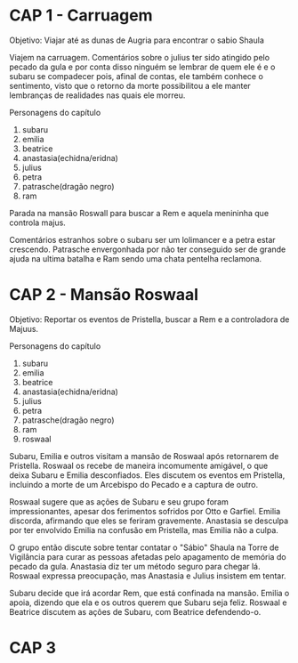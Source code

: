 
# CAP 1 - Carruagem

Objetivo: Viajar até as dunas de Augria para encontrar o sabio Shaula

Viajem na carruagem. Comentários sobre o julius ter sido atingido pelo pecado da gula e por conta disso ninguém se lembrar de quem ele é e o subaru se compadecer pois, afinal de contas, ele também conhece o sentimento, visto que o retorno da morte possibilitou a ele manter lembranças de realidades nas quais ele morreu.

Personagens do capítulo
1. subaru
2. emilia
3. beatrice
4. anastasia(echidna/eridna)
5. julius
6. petra
7. patrasche(dragão negro)
8. ram

Parada na mansão Roswall para buscar a Rem e aquela menininha que controla majus.

Comentários estranhos sobre o subaru ser um lolimancer e a petra estar crescendo. Patrasche envergonhada por não ter conseguido ser de grande ajuda na ultima batalha e Ram sendo uma chata pentelha reclamona.

# CAP 2 - Mansão Roswaal

Objetivo: Reportar os eventos de Pristella, buscar a Rem e a controladora de Majuus.

Personagens do capítulo
1. subaru
2. emilia
3. beatrice
4. anastasia(echidna/eridna)
5. julius
6. petra
7. patrasche(dragão negro)
8. ram
9. roswaal

Subaru, Emilia e outros visitam a mansão de Roswaal após retornarem de Pristella. Roswaal os recebe de maneira incomumente amigável, o que deixa Subaru e Emilia desconfiados. Eles discutem os eventos em Pristella, incluindo a morte de um Arcebispo do Pecado e a captura de outro.

Roswaal sugere que as ações de Subaru e seu grupo foram impressionantes, apesar dos ferimentos sofridos por Otto e Garfiel. Emilia discorda, afirmando que eles se feriram gravemente. Anastasia se desculpa por ter envolvido Emilia na confusão em Pristella, mas Emilia não a culpa.

O grupo então discute sobre tentar contatar o "Sábio" Shaula na Torre de Vigilância para curar as pessoas afetadas pelo apagamento de memória do pecado da gula. Anastasia diz ter um método seguro para chegar lá. Roswaal expressa preocupação, mas Anastasia e Julius insistem em tentar.

Subaru decide que irá acordar Rem, que está confinada na mansão. Emilia o apoia, dizendo que ela e os outros querem que Subaru seja feliz. Roswaal e Beatrice discutem as ações de Subaru, com Beatrice defendendo-o.

# CAP 3


